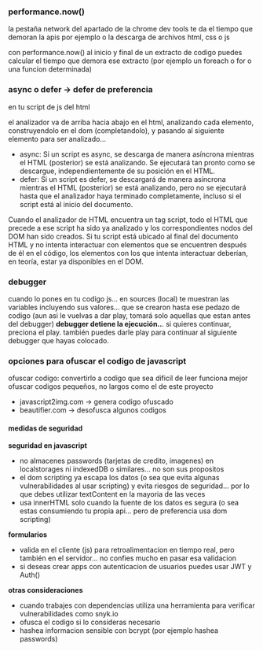### performance.now()

la pestaña network del apartado de la chrome dev tools te da el tiempo que demoran la apis por ejemplo o la descarga de archivos html, css o js

con performance.now() al inicio y final de un extracto de codigo puedes calcular el tiempo que demora ese extracto (por ejemplo un foreach o for o una funcion determinada)

### async o defer -> defer de preferencia

en tu script de js del html

el analizador va de arriba hacia abajo en el html, analizando cada elemento, construyendolo en el dom (completandolo), y pasando al siguiente elemento para ser analizado...

-   async: Si un script es async, se descarga de manera asíncrona mientras el HTML (posterior) se está analizando. Se ejecutará tan pronto como se descargue, independientemente de su posición en el HTML.
-   defer: Si un script es defer, se descargará de manera asíncrona mientras el HTML (posterior) se está analizando, pero no se ejecutará hasta que el analizador haya terminado completamente, incluso si el script está al inicio del documento.

Cuando el analizador de HTML encuentra un tag script, todo el HTML que precede a ese script ha sido ya analizado y los correspondientes nodos del DOM han sido creados. Si tu script está ubicado al final del documento HTML y no intenta interactuar con elementos que se encuentren después de él en el código, los elementos con los que intenta interactuar deberían, en teoría, estar ya disponibles en el DOM.

### debugger

cuando lo pones en tu codigo js... en sources (local) te muestran las variables incluyendo sus valores... que se crearon hasta ese pedazo de codigo (aun asi le vuelvas a dar play, tomará solo aquellas que estan antes del debugger)
**debugger detiene la ejecución..**. si quieres continuar, preciona el play. también puedes darle play para continuar al siguiente debugger que hayas colocado.

### opciones para ofuscar el codigo de javascript

ofuscar codigo: convertirlo a codigo que sea dificil de leer
funciona mejor ofuscar codigos pequeños, no largos como el de este proyecto

-   javascript2img.com -> genera codigo ofuscado
-   beautifier.com -> desofusca algunos codigos

#### medidas de seguridad

**seguridad en javascript**

-   no almacenes passwords (tarjetas de credito, imagenes) en localstorages ni indexedDB o similares... no son sus propositos
-   el dom scripting ya escapa los datos (o sea que evita algunas vulnerabilidades al usar scripting) y evita riesgos de seguridad... por lo que debes utilizar textContent en la mayoria de las veces
-   usa innerHTML solo cuando la fuente de los datos es segura (o sea estas consumiendo tu propia api... pero de preferencia usa dom scripting)

**formularios**

-   valida en el cliente (js) para retroalimentacion en tiempo real, pero también en el servidor... no confies mucho en pasar esa validacion
-   si deseas crear apps con autenticacion de usuarios puedes usar JWT y Auth()

**otras consideraciones**

-   cuando trabajes con dependencias utiliza una herramienta para verificar vulnerabilidades como snyk.io
-   ofusca el codigo si lo consideras necesario
-   hashea informacion sensible con bcrypt (por ejemplo hashea passwords)
